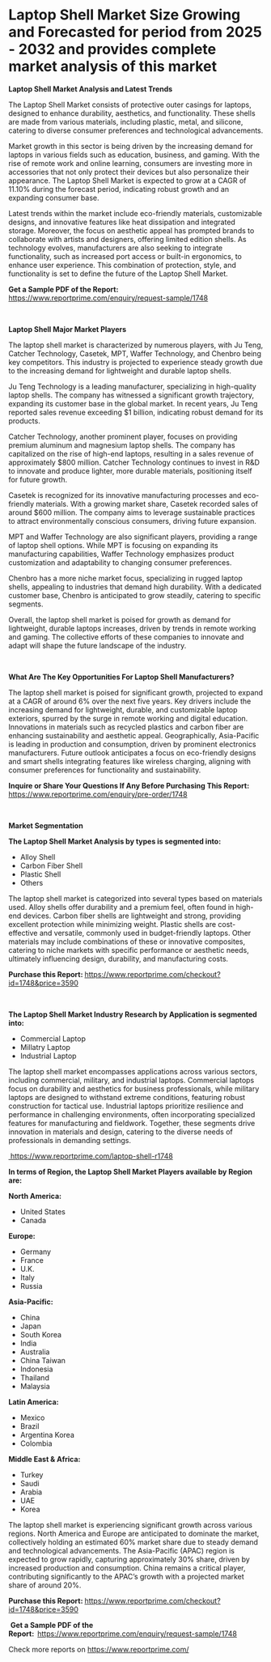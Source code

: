 <p><h1>Laptop Shell Market Size Growing and Forecasted for period from 2025 - 2032 and provides complete market analysis of this market</h1></p><p><strong>Laptop Shell Market Analysis and Latest Trends</strong></p>
<p><p>The Laptop Shell Market consists of protective outer casings for laptops, designed to enhance durability, aesthetics, and functionality. These shells are made from various materials, including plastic, metal, and silicone, catering to diverse consumer preferences and technological advancements. </p><p>Market growth in this sector is being driven by the increasing demand for laptops in various fields such as education, business, and gaming. With the rise of remote work and online learning, consumers are investing more in accessories that not only protect their devices but also personalize their appearance. The Laptop Shell Market is expected to grow at a CAGR of 11.10% during the forecast period, indicating robust growth and an expanding consumer base. </p><p>Latest trends within the market include eco-friendly materials, customizable designs, and innovative features like heat dissipation and integrated storage. Moreover, the focus on aesthetic appeal has prompted brands to collaborate with artists and designers, offering limited edition shells. As technology evolves, manufacturers are also seeking to integrate functionality, such as increased port access or built-in ergonomics, to enhance user experience. This combination of protection, style, and functionality is set to define the future of the Laptop Shell Market.</p></p>
<p><strong>Get a Sample PDF of the Report:&nbsp;</strong> <a href="https://www.reportprime.com/enquiry/request-sample/1748?utm_campaign=3550&utm_medium=2&utm_source=Github&utm_content=ia&utm_term=18032025&utm_id=laptop-shell">https://www.reportprime.com/enquiry/request-sample/1748</a></p>
<p>&nbsp;</p>
<p><strong>Laptop Shell Major Market Players</strong></p>
<p><p>The laptop shell market is characterized by numerous players, with Ju Teng, Catcher Technology, Casetek, MPT, Waffer Technology, and Chenbro being key competitors. This industry is projected to experience steady growth due to the increasing demand for lightweight and durable laptop shells.</p><p>Ju Teng Technology is a leading manufacturer, specializing in high-quality laptop shells. The company has witnessed a significant growth trajectory, expanding its customer base in the global market. In recent years, Ju Teng reported sales revenue exceeding $1 billion, indicating robust demand for its products.</p><p>Catcher Technology, another prominent player, focuses on providing premium aluminum and magnesium laptop shells. The company has capitalized on the rise of high-end laptops, resulting in a sales revenue of approximately $800 million. Catcher Technology continues to invest in R&D to innovate and produce lighter, more durable materials, positioning itself for future growth.</p><p>Casetek is recognized for its innovative manufacturing processes and eco-friendly materials. With a growing market share, Casetek recorded sales of around $600 million. The company aims to leverage sustainable practices to attract environmentally conscious consumers, driving future expansion.</p><p>MPT and Waffer Technology are also significant players, providing a range of laptop shell options. While MPT is focusing on expanding its manufacturing capabilities, Waffer Technology emphasizes product customization and adaptability to changing consumer preferences.</p><p>Chenbro has a more niche market focus, specializing in rugged laptop shells, appealing to industries that demand high durability. With a dedicated customer base, Chenbro is anticipated to grow steadily, catering to specific segments.</p><p>Overall, the laptop shell market is poised for growth as demand for lightweight, durable laptops increases, driven by trends in remote working and gaming. The collective efforts of these companies to innovate and adapt will shape the future landscape of the industry.</p></p>
<p>&nbsp;</p>
<p><strong>What Are The Key Opportunities For Laptop Shell Manufacturers?</strong></p>
<p><p>The laptop shell market is poised for significant growth, projected to expand at a CAGR of around 6% over the next five years. Key drivers include the increasing demand for lightweight, durable, and customizable laptop exteriors, spurred by the surge in remote working and digital education. Innovations in materials such as recycled plastics and carbon fiber are enhancing sustainability and aesthetic appeal. Geographically, Asia-Pacific is leading in production and consumption, driven by prominent electronics manufacturers. Future outlook anticipates a focus on eco-friendly designs and smart shells integrating features like wireless charging, aligning with consumer preferences for functionality and sustainability.</p></p>
<p><strong>Inquire or Share Your Questions If Any Before Purchasing This Report:</strong> <a href="https://www.reportprime.com/enquiry/pre-order/1748?utm_campaign=3550&utm_medium=2&utm_source=Github&utm_content=ia&utm_term=18032025&utm_id=laptop-shell">https://www.reportprime.com/enquiry/pre-order/1748</a></p>
<p>&nbsp;</p>
<p><strong>Market Segmentation</strong></p>
<p><strong>The Laptop Shell Market Analysis by types is segmented into:</strong></p>
<p><ul><li>Alloy Shell</li><li>Carbon Fiber Shell</li><li>Plastic Shell</li><li>Others</li></ul></p>
<p><p>The laptop shell market is categorized into several types based on materials used. Alloy shells offer durability and a premium feel, often found in high-end devices. Carbon fiber shells are lightweight and strong, providing excellent protection while minimizing weight. Plastic shells are cost-effective and versatile, commonly used in budget-friendly laptops. Other materials may include combinations of these or innovative composites, catering to niche markets with specific performance or aesthetic needs, ultimately influencing design, durability, and manufacturing costs.</p></p>
<p><strong>Purchase this Report:&nbsp;</strong><a href="https://www.reportprime.com/checkout?id=1748&price=3590&utm_campaign=3550&utm_medium=2&utm_source=Github&utm_content=ia&utm_term=18032025&utm_id=laptop-shell">https://www.reportprime.com/checkout?id=1748&price=3590</a></p>
<p>&nbsp;</p>
<p><strong>The Laptop Shell Market Industry Research by Application is segmented into:</strong></p>
<p><ul><li>Commercial Laptop</li><li>Millatry Laptop</li><li>Industrial Laptop</li></ul></p>
<p><p>The laptop shell market encompasses applications across various sectors, including commercial, military, and industrial laptops. Commercial laptops focus on durability and aesthetics for business professionals, while military laptops are designed to withstand extreme conditions, featuring robust construction for tactical use. Industrial laptops prioritize resilience and performance in challenging environments, often incorporating specialized features for manufacturing and fieldwork. Together, these segments drive innovation in materials and design, catering to the diverse needs of professionals in demanding settings.</p></p>
<p><a href="https://www.reportprime.com/laptop-shell-r1748?utm_campaign=3550&utm_medium=2&utm_source=Github&utm_content=ia&utm_term=18032025&utm_id=laptop-shell">&nbsp;https://www.reportprime.com/laptop-shell-r1748</a></p>
<p><strong>In terms of Region, the Laptop Shell Market Players available by Region are:</strong></p>
<p>
    <p> <strong> North America: </strong>
        <ul>
            <li>United States</li>
            <li>Canada</li>
        </ul>
        </p> 
    <p> <strong> Europe: </strong>
        <ul>
            <li>Germany</li>
            <li>France</li>
            <li>U.K.</li>
            <li>Italy</li>
            <li>Russia</li>
        </ul>
        </p> 
    <p> <strong> Asia-Pacific: </strong>
        <ul>
            <li>China</li>
            <li>Japan</li>
            <li>South Korea</li>
            <li>India</li>
            <li>Australia</li>
            <li>China Taiwan</li>
            <li>Indonesia</li>
            <li>Thailand</li>
            <li>Malaysia</li>
        </ul>
        </p> 
    <p> <strong> Latin America: </strong>
        <ul>
            <li>Mexico</li>
            <li>Brazil</li>
            <li>Argentina Korea</li>
            <li>Colombia</li>
        </ul>
        </p> 
    <p> <strong> Middle East & Africa: </strong>
        <ul>
            <li>Turkey</li>
            <li>Saudi</li>
            <li>Arabia</li>
            <li>UAE</li>
            <li>Korea</li>
        </ul>
    </p>
    </p>
<p><p>The laptop shell market is experiencing significant growth across various regions. North America and Europe are anticipated to dominate the market, collectively holding an estimated 60% market share due to steady demand and technological advancements. The Asia-Pacific (APAC) region is expected to grow rapidly, capturing approximately 30% share, driven by increased production and consumption. China remains a critical player, contributing significantly to the APAC’s growth with a projected market share of around 20%.</p></p>
<p><strong>Purchase this Report: </strong><a href="https://www.reportprime.com/checkout?id=1748&price=3590&utm_campaign=3550&utm_medium=2&utm_source=Github&utm_content=ia&utm_term=18032025&utm_id=laptop-shell">https://www.reportprime.com/checkout?id=1748&price=3590</a></p>
<p>&nbsp;<strong>Get a Sample PDF of the Report:&nbsp;&nbsp;</strong><a href="https://www.reportprime.com/enquiry/request-sample/1748?utm_campaign=3550&utm_medium=2&utm_source=Github&utm_content=ia&utm_term=18032025&utm_id=laptop-shell">https://www.reportprime.com/enquiry/request-sample/1748</a></p>
<p><strong></strong></p>
<p>Check more reports on <a href="https://www.reportprime.com/?utm_campaign=3550&utm_medium=2&utm_source=Github&utm_content=ia&utm_term=18032025&utm_id=laptop-shell">https://www.reportprime.com/</a></p>
